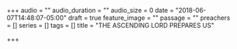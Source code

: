 +++
audio = ""
audio_duration = ""
audio_size = 0
date = "2018-06-07T14:48:07-05:00"
draft = true
feature_image = ""
passage = ""
preachers = []
series = []
tags = []
title = "THE ASCENDING LORD PREPARES US"

+++
